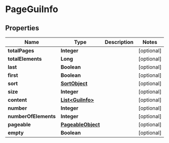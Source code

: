 

# PageGuiInfo


## Properties

| Name | Type | Description | Notes |
|------------ | ------------- | ------------- | -------------|
|**totalPages** | **Integer** |  |  [optional] |
|**totalElements** | **Long** |  |  [optional] |
|**last** | **Boolean** |  |  [optional] |
|**first** | **Boolean** |  |  [optional] |
|**sort** | [**SortObject**](SortObject.md) |  |  [optional] |
|**size** | **Integer** |  |  [optional] |
|**content** | [**List&lt;GuiInfo&gt;**](GuiInfo.md) |  |  [optional] |
|**number** | **Integer** |  |  [optional] |
|**numberOfElements** | **Integer** |  |  [optional] |
|**pageable** | [**PageableObject**](PageableObject.md) |  |  [optional] |
|**empty** | **Boolean** |  |  [optional] |



